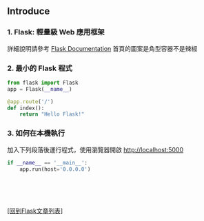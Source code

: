 ## Introduce

### 1. Flask: 輕量級 Web 應用框架
詳細說明請參考 [Flask Documentation](https://flask.palletsprojects.com/)
首頁的圖案是角型容器不是辣椒

### 2. 最小的 Flask 程式
```python
from flask import Flask
app = Flask(__name__)

@app.route('/')
def index():
	return "Hello Flask!"
```

### 3. 如何在本機執行
加入下列段落後運行程式，使用瀏覽器開啟 [http://localhost:5000](http://localhost:5000)
```python
if __name__ == '__main__':
    app.run(host='0.0.0.0')
```

<br/><br/><br/>

[[回到Flask文章列表]](index.md)  
